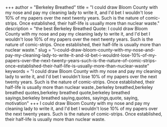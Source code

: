 +++
author = "Berkeley Breathed"
title = "I could draw Bloom County with my nose and pay my cleaning lady to write it, and I'd bet I wouldn't lose 10% of my papers over the next twenty years. Such is the nature of comic-strips. Once established, their half-life is usually more than nuclear waste."
description = "the best Berkeley Breathed Quote: I could draw Bloom County with my nose and pay my cleaning lady to write it, and I'd bet I wouldn't lose 10% of my papers over the next twenty years. Such is the nature of comic-strips. Once established, their half-life is usually more than nuclear waste."
slug = "i-could-draw-bloom-county-with-my-nose-and-pay-my-cleaning-lady-to-write-it-and-id-bet-i-wouldnt-lose-10%-of-my-papers-over-the-next-twenty-years-such-is-the-nature-of-comic-strips-once-established-their-half-life-is-usually-more-than-nuclear-waste"
keywords = "I could draw Bloom County with my nose and pay my cleaning lady to write it, and I'd bet I wouldn't lose 10% of my papers over the next twenty years. Such is the nature of comic-strips. Once established, their half-life is usually more than nuclear waste.,berkeley breathed,berkeley breathed quotes,berkeley breathed quote,berkeley breathed sayings,berkeley breathed saying,quotes, sayings,quote, saying, motivation"
+++
I could draw Bloom County with my nose and pay my cleaning lady to write it, and I'd bet I wouldn't lose 10% of my papers over the next twenty years. Such is the nature of comic-strips. Once established, their half-life is usually more than nuclear waste.
